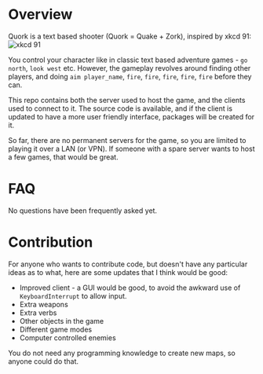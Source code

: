 Overview
========

Quork is a text based shooter (Quork = Quake + Zork), inspired by xkcd 91:
![xkcd 91](http://imgs.xkcd.com/comics/pwned.png)

You control your character like in classic text based adventure games - `go north`, `look west` etc.
However, the gameplay revolves around finding other players, and doing `aim player_name`, `fire`, `fire`, `fire`, `fire`, `fire` before they can.

This repo contains both the server used to host the game, and the clients used to connect to it.
The source code is available, and if the client is updated to have a more user friendly interface, packages will be created for it.

So far, there are no permanent servers for the game, so you are limited to playing it over a LAN (or VPN).
If someone with a spare server wants to host a few games, that would be great.

FAQ
===

No questions have been frequently asked yet.

Contribution
============

For anyone who wants to contribute code, but doesn't have any particular ideas as to what, here are some updates that I think would be good:

* Improved client - a GUI would be good, to avoid the awkward use of `KeyboardInterrupt` to allow input.
* Extra weapons
* Extra verbs
* Other objects in the game
* Different game modes
* Computer controlled enemies

You do not need any programming knowledge to create new maps, so anyone could do that.